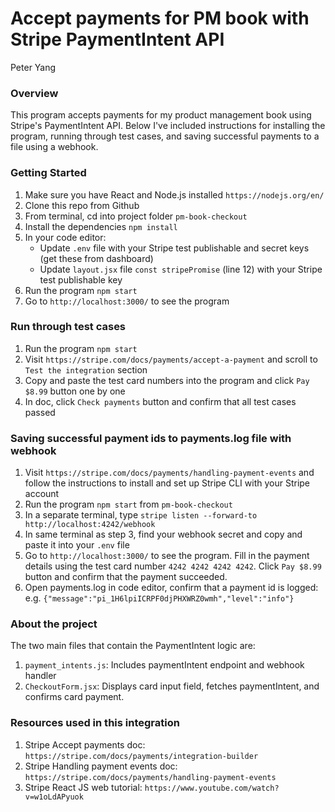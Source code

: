 # Accept payments for PM book with Stripe PaymentIntent API

Peter Yang

### Overview
This program accepts payments for my product management book using Stripe's PaymentIntent API. Below I've included instructions for installing the program, running through test cases, and saving successful payments to a file using a webhook.

### Getting Started
1. Make sure you have React and Node.js installed `https://nodejs.org/en/`
2. Clone this repo from Github
3. From terminal, cd into project folder `pm-book-checkout`
4. Install the dependencies `npm install`
5. In your code editor: 
   - Update `.env` file with your Stripe test publishable and secret keys (get these from dashboard)
   - Update `layout.jsx` file `const stripePromise` (line 12) with your Stripe test publishable key
6. Run the program `npm start`
7. Go to `http://localhost:3000/` to see the program 

### Run through test cases
1. Run the program `npm start`
2. Visit `https://stripe.com/docs/payments/accept-a-payment` and scroll to `Test the integration` section
3. Copy and paste the test card numbers into the program and click `Pay $8.99` button one by one 
4. In doc, click `Check payments` button and confirm that all test cases passed

### Saving successful payment ids to payments.log file with webhook 
1. Visit `https://stripe.com/docs/payments/handling-payment-events` and follow the instructions to install and set up Stripe CLI with your Stripe account
2. Run the program `npm start` from `pm-book-checkout`
3. In a separate terminal, type `stripe listen --forward-to http://localhost:4242/webhook`
4. In same terminal as step 3, find your webhook secret and copy and paste it into your `.env` file
5. Go to `http://localhost:3000/` to see the program. Fill in the payment details using the test card number `4242 4242 4242 4242`. Click `Pay $8.99` button and confirm that the payment succeeded.
6. Open payments.log in code editor, confirm that a payment id is logged:
   e.g. `{"message":"pi_1H6lpiICRPF0djPHXWRZ0wmh","level":"info"}`

### About the project
The two main files that contain the PaymentIntent logic are:
1. `payment_intents.js`: Includes paymentIntent endpoint and webhook handler
2. `CheckoutForm.jsx`: Displays card input field, fetches paymentIntent, and confirms card payment.

### Resources used in this integration
1. Stripe Accept payments doc: `https://stripe.com/docs/payments/integration-builder`
2. Stripe Handling payment events doc: `https://stripe.com/docs/payments/handling-payment-events` 
3. Stripe React JS web tutorial: `https://www.youtube.com/watch?v=w1oLdAPyuok`